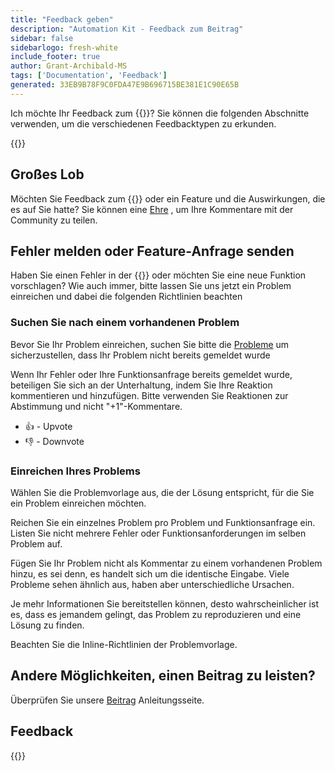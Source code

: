 ```yaml
---
title: "Feedback geben"
description: "Automation Kit - Feedback zum Beitrag"
sidebar: false
sidebarlogo: fresh-white
include_footer: true
author: Grant-Archibald-MS
tags: ['Documentation', 'Feedback']
generated: 33EB9B78F9C0FDA47E9B696715BE381E1C90E65B
---
```


Ich möchte Ihr Feedback zum {{<product-name>}}? Sie können die folgenden Abschnitte verwenden, um die verschiedenen Feedbacktypen zu erkunden.

{{<toc>}}

## Großes Lob

Möchten Sie Feedback zum {{<product-name>}} oder ein Feature und die Auswirkungen, die es auf Sie hatte? Sie können eine [Ehre](https://github.com/microsoft/powercat-automation-kit/issues/new?assignees=&labels=automation-kit%2Ckudos&template=4-automation-kit-kudos.yml&title=%5BAutomation+Kit+-+Kudos%5D+Your+summary) , um Ihre Kommentare mit der Community zu teilen.

## Fehler melden oder Feature-Anfrage senden

Haben Sie einen Fehler in der {{<product-name>}} oder möchten Sie eine neue Funktion vorschlagen? Wie auch immer, bitte lassen Sie uns jetzt ein Problem einreichen und dabei die folgenden Richtlinien beachten

### Suchen Sie nach einem vorhandenen Problem

Bevor Sie Ihr Problem einreichen, suchen Sie bitte die [Probleme](https://github.com/microsoft/automation-kit/issues) um sicherzustellen, dass Ihr Problem nicht bereits gemeldet wurde

Wenn Ihr Fehler oder Ihre Funktionsanfrage bereits gemeldet wurde, beteiligen Sie sich an der Unterhaltung, indem Sie Ihre Reaktion kommentieren und hinzufügen. Bitte verwenden Sie Reaktionen zur Abstimmung und nicht "+1"-Kommentare.

- 👍 - Upvote
- 👎 - Downvote

### Einreichen Ihres Problems

Wählen Sie die Problemvorlage aus, die der Lösung entspricht, für die Sie ein Problem einreichen möchten.

Reichen Sie ein einzelnes Problem pro Problem und Funktionsanfrage ein. Listen Sie nicht mehrere Fehler oder Funktionsanforderungen im selben Problem auf.

Fügen Sie Ihr Problem nicht als Kommentar zu einem vorhandenen Problem hinzu, es sei denn, es handelt sich um die identische Eingabe. Viele Probleme sehen ähnlich aus, haben aber unterschiedliche Ursachen.

Je mehr Informationen Sie bereitstellen können, desto wahrscheinlicher ist es, dass es jemandem gelingt, das Problem zu reproduzieren und eine Lösung zu finden.

Beachten Sie die Inline-Richtlinien der Problemvorlage.

## Andere Möglichkeiten, einen Beitrag zu leisten?

Überprüfen Sie unsere [Beitrag](/de/contribution) Anleitungsseite.

## Feedback

{{<questions name="/content/de/contribution/feedback.json" completed="Vielen Dank für Ihr Feedback" showNavigationButtons="false" locale="de">}}
